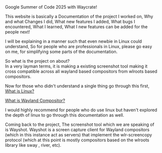 Google Summer of Code 2025 with Waycrate!

This website is basically a Documentation of the project I worked on,
Why and what Changes I did,
What new features I added,
What bugs I encountered,
What I learned,
What I new features can be added for the people next!

I will be explaining in a manner such that even newbie in Linux could understand,
So for people who are professionals in Linux, please go easy on me, for simplifying some parts of the documentation.

So what is the project on about? \
In a very layman terms, it is making a existing screenshot tool making it cross compatible across all wayland based compositors from wlroots based compositors.

Now for those who didn't understand a single thing go through this first,\
[What is Linux?](What_is_linux.md)

[What is Wayland Compositor?](What_is_wayland_compositor.md)

I would highly recommend for people who do use linux but haven't explored the depth of linux to go through this documentation as well.

Coming back to the project,
The screenshot tool which we are speaking of is Wayshot.
Wayshot is a screen capture client for Wayland compositors (which in this instance act as servers) that
implement the wlr-screencopy protocol (which at this point is mostly compositors based on the wlroots library like sway , river, etc).